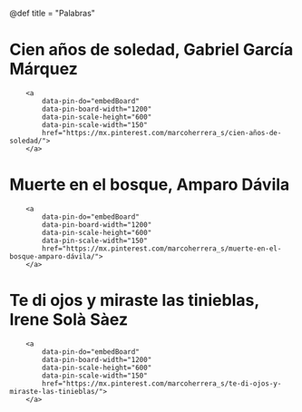 @def title = "Palabras"



# Cien años de soledad, Gabriel García Márquez
~~~
    <a 
        data-pin-do="embedBoard" 
        data-pin-board-width="1200" 
        data-pin-scale-height="600" 
        data-pin-scale-width="150" 
        href="https://mx.pinterest.com/marcoherrera_s/cien-años-de-soledad/">
    </a>
~~~

# Muerte en el bosque, Amparo Dávila

~~~
    <a 
        data-pin-do="embedBoard" 
        data-pin-board-width="1200" 
        data-pin-scale-height="600" 
        data-pin-scale-width="150" 
        href="https://mx.pinterest.com/marcoherrera_s/muerte-en-el-bosque-amparo-dávila/">
    </a>
~~~

# Te di ojos y miraste las tinieblas, Irene Solà Sàez

~~~
    <a 
        data-pin-do="embedBoard" 
        data-pin-board-width="1200" 
        data-pin-scale-height="600" 
        data-pin-scale-width="150" 
        href="https://mx.pinterest.com/marcoherrera_s/te-di-ojos-y-miraste-las-tinieblas/">
    </a>
~~~



